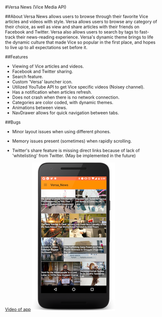 #Versa News (Vice Media API)


##About
Versa News allows users to browse through their favorite Vice articles and videos with style. Versa allows users to browse any category of their choice, as well as view and share articles with their friends on Facebook and Twitter. Versa also allows users to search by tags to fast-track their news-reading experience. Versa's dynamic theme brings to life the dynamic culture that made Vice so popular in the first place, and hopes to live up to all expectations set before it.

##Features
- Viewing of Vice articles and videos.
- Facebook and Twitter sharing.
- Search feature.
- Custom 'Versa' launcher icon.
- Utilized YouTube API to get Vice specific videos (Noisey channel).
- Has a notification when articles refresh.
- Does not crash when there is no network connection.
- Categories are color coded, with dynamic themes.
- Animations between views.
- NavDrawer allows for quick navigation between tabs.

##Bugs
- Minor layout issues when using different phones.

- Memory issues present (sometimes) when rapidly scrolling.

- Twitter's share feature is missing direct links because of lack of 'whitelisting' from Twitter. (May be implemented in the future)

[Video of app](https://github.com/roberrera/Project-3/blob/master/Versa_News/Screenshots/Versa-News-March-11.mp4)
![Screenshots](https://github.com/roberrera/Project-3/blob/master/Versa_News/Screenshots/device-2016-03-11-143559-smaller.png)
